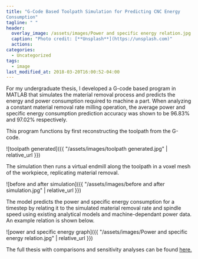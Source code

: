 ```yaml
---
title: "G-Code Based Toolpath Simulation for Predicting CNC Energy 
Consumption"
tagline: " "
header:
  overlay_image: /assets/images/Power and specific energy relation.jpg
  caption: "Photo credit: [**Unsplash**](https://unsplash.com)"
  actions:
categories:
  - Uncategorized
tags:
  - image
last_modified_at: 2018-03-20T16:00:52-04:00
---
```


For my undergraduate thesis, I developed a G-code based program in MATLAB that simulates the material removal process and predicts the energy and power consumption required to machine a part. When analyzing a constant material removal rate milling operation, the average power and specific energy consumption prediction accuracy was shown to be 96.83% and 97.02% respectively.

This program functions by first reconstructing the toolpath from the G-code.

![toolpath generated]({{ "/assets/images/toolpath generated.jpg" | relative_url }})

The simulation then runs a virtual endmill along the toolpath in a voxel mesh of the workpiece, replicating material removal.

![before and after simulation]({{ "/assets/images/before and after simulation.jpg" | relative_url }})

The model predicts the power and specific energy consumption for a timestep by relating it to the simulated material removal rate and spindle speed using existing analytical models and machine-dependant power data. An example relation is shown below.

![power and specific energy graph]({{ "/assets/images/Power and specific energy relation.jpg" | relative_url }})

The full thesis with comparisons and sensitivity analyses can be found [here.](/assets/files/anziani-anzianij-bs-meche-2025-thesis.pdf)



